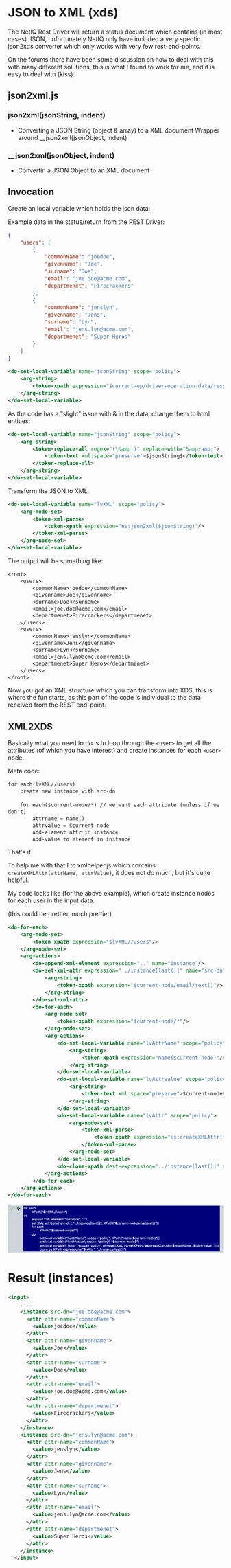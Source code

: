 # JSON to XML (xds)

The NetIQ Rest Driver will return a status document which contains (in most cases) JSON, unfortunately NetIQ only have included a very specfic json2xds converter which only works with very few rest-end-points.

On the forums there have been some discussion on how to deal with this with many different solutions, this is what I found to work for me, and it is easy to deal with (kiss).

## json2xml.js 

### json2xml(jsonString, indent)
* Converting a JSON String (object & array) to a XML document
Wrapper around __json2xml(jsonObject, indent)

### __json2xml(jsonObject, indent)
* Convertin a JSON Object to an XML document


## Invocation
Create an local variable which holds the json data:

Example data in the status/return from the REST Driver:
```json
{
    "users": [
        {
            "commonName": "joedoe",
            "givenname": "Joe",
            "surname": "Doe",
            "email": "joe.doe@acme.com",
            "departmenet": "Firecrackers"
        },
        {
            "commonName": "jenslyn",
            "givenname": "Jens",
            "surname": "Lyn",
            "email": "jens.lyn@acme.com",
            "departmenet": "Super Heros"
        }
    ]
}
```


```xml
<do-set-local-variable name="jsonString" scope="policy">
    <arg-string>
        <token-xpath expression="$current-op/driver-operation-data/response/value/text()"/>
    </arg-string>
</do-set-local-variable>
```

As the code has a "slight" issue with & in the data, change them to html entities:
```xml
<do-set-local-variable name="jsonString" scope="policy">
    <arg-string>
        <token-replace-all regex="(\&amp;)" replace-with="&amp;amp;">
            <token-text xml:space="preserve">$jsonString$</token-text>
        </token-replace-all>
    </arg-string>
</do-set-local-variable>
```
Transform the JSON to XML:
```xml
<do-set-local-variable name="lvXML" scope="policy">
    <arg-node-set>
        <token-xml-parse>
            <token-xpath expression="es:json2xml($jsonString)"/>
        </token-xml-parse>
    </arg-node-set>
</do-set-local-variable>
```

The output will be something like:
```
<root>
    <users>
        <commonName>joedoe</commonName>
        <givenname>Joe</givenname>
        <surname>Doe</surname>
        <email>joe.doe@acme.com</email>
        <departmenet>Firecrackers</departmenet>
    </users>
    <users>
        <commonName>jenslyn</commonName>
        <givenname>Jens</givenname>
        <surname>Lyn</surname>
        <email>jens.lyn@acme.com</email>
        <departmenet>Super Heros</departmenet>
    </users>
</root>
```

Now you got an XML structure which you can transform into XDS, this is where the fun starts, as this part of the code is individual to the data received from the REST end-point.


## XML2XDS

Basically what you need to do is to loop through the ```<user>``` to get all the attributes (of which you have interest) and create instances for each ```<user>``` node. 

Meta code:
```
for each(lvXML//users)
    create new instance with src-dn

    for each($current-node/*) // we want each attribute (unless if we don't)
        attrname = name()
        attrvalue = $current-node
        add-element attr in instance
        add-value to element in instance
```
That's it.

To help me with that I to xmlhelper.js which contains ```createXMLAttr(attrName, attrValue)```, it does not do much, but it's quite helpful.

My code looks like (for the above example), which create instance nodes for each user in the input data.

(this could be prettier, much prettier)
```xml
<do-for-each>
    <arg-node-set>
        <token-xpath expression="$lvXML//users"/>
    </arg-node-set>
    <arg-actions>
        <do-append-xml-element expression=".." name="instance"/>
        <do-set-xml-attr expression="../instance[last()]" name="src-dn">
            <arg-string>
                <token-xpath expression="$current-node/email/text()"/>
            </arg-string>
        </do-set-xml-attr>
        <do-for-each>
            <arg-node-set>
                <token-xpath expression="$current-node/*"/>
            </arg-node-set>
            <arg-actions>
                <do-set-local-variable name="lvAttrName" scope="policy">
                    <arg-string>
                        <token-xpath expression="name($current-node)"/>
                    </arg-string>
                </do-set-local-variable>
                <do-set-local-variable name="lvAttrValue" scope="policy">
                    <arg-string>
                        <token-text xml:space="preserve">$current-node$</token-text>
                    </arg-string>
                </do-set-local-variable>
                <do-set-local-variable name="lvAttr" scope="policy">
                    <arg-node-set>
                        <token-xml-parse>
                            <token-xpath expression="es:createXMLAttr($lvAttrName, $lvAttrValue)"/>
                        </token-xml-parse>
                    </arg-node-set>
                </do-set-local-variable>
                <do-clone-xpath dest-expression="../instance[last()]" src-expression="$lvAttr"/>
            </arg-actions>
        </do-for-each>
    </arg-actions>
</do-for-each>
```

![for-each-loop](for-each-loop.png)


# Result (instances)

```xml
<input>
    ...
    <instance src-dn="joe.doe@acme.com">
      <attr attr-name="commonName">
        <value>joedoe</value>
      </attr>
      <attr attr-name="givenname">
        <value>Joe</value>
      </attr>
      <attr attr-name="surname">
        <value>Doe</value>
      </attr>
      <attr attr-name="email">
        <value>joe.doe@acme.com</value>
      </attr>
      <attr attr-name="departmenet">
        <value>Firecrackers</value>
      </attr>
    </instance>
    <instance src-dn="jens.lyn@acme.com">
      <attr attr-name="commonName">
        <value>jenslyn</value>
      </attr>
      <attr attr-name="givenname">
        <value>Jens</value>
      </attr>
      <attr attr-name="surname">
        <value>Lyn</value>
      </attr>
      <attr attr-name="email">
        <value>jens.lyn@acme.com</value>
      </attr>
      <attr attr-name="departmenet">
        <value>Super Heros</value>
      </attr>
    </instance>
  </input>
```